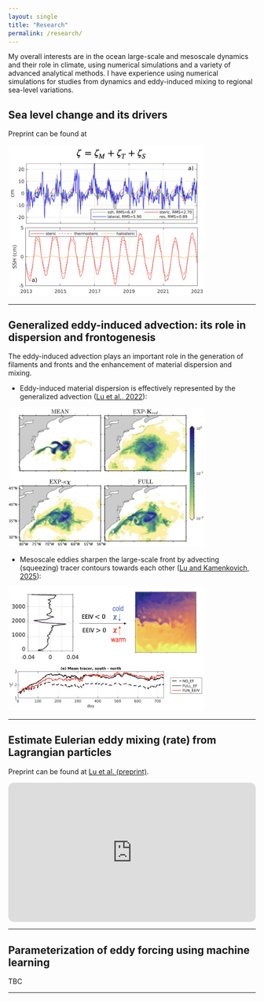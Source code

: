 ```yaml
---
layout: single
title: "Research"
permalink: /research/
---
```


My overall interests are in the ocean large-scale and mesoscale dynamics and their role in climate, using numerical simulations and a variety of advanced analytical methods. I have experience using numerical simulations for studies from dynamics and eddy-induced mixing to regional sea-level variations.

## Sea level change and its drivers

Preprint can be found at 

<img src="../assets/images/sealevel.png" alt="Sea level" width="400px">

---

## Generalized eddy-induced advection: its role in dispersion and frontogenesis

The eddy-induced advection plays an important role in the generation of filaments and fronts and the enhancement of material dispersion and mixing.

 - Eddy-induced material dispersion is effectively represented by the generalized advection ([Lu et al., 2022](https://doi.org/10.1175/JPO-D-22-0108.1)):


<img src="../assets/images/dispersion.png" alt="Eddy-induced dispersion" width="400px">


- Mesoscale eddies sharpen the large-scale front by advecting (squeezing) tracer contours towards each other ([Lu and Kamenkovich, 2025](https://doi.org/10.1029/2024MS004693)):

<img src="../assets/images/eddyfront.png" alt="Eddy-induced frontogenesis" width="400px">


---

## Estimate Eulerian eddy mixing (rate) from Lagrangian particles

Preprint can be found at [Lu et al. (preprint)](https://doi.org/10.22541/essoar.175611164.43972385/v1).

<div style="max-width:960px; margin:auto;">

  <div style="position:relative; padding-bottom:56.25%; height:0; overflow:hidden; border-radius:12px;">
    <iframe 
      src="https://player.vimeo.com/video/1113425123?title=0&byline=0&portrait=0"
      style="position:absolute; top:0; left:0; width:100%; height:100%; border:0;"
      allow="autoplay; fullscreen; picture-in-picture"
      allowfullscreen>
    </iframe>
  </div>

</div>

---

##  Parameterization of eddy forcing using machine learning 
TBC

---
